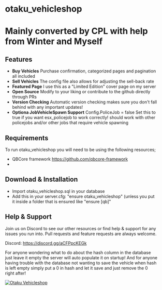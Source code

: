 # otaku_vehicleshop

# Mainly converted by CPL with help from Winter and Myself

## Features

- **Buy Vehicles**
Purchase confirmation, categorized pages and pagination all included
- **Sell Vehicles**
The config file also allows for adjusting the sell-back rate
- **Featured Page**
I use this as a "Limited Edition" cover page on my server
- **Open Source**
Modify to your liking or contribute to the github directly through PRs
- **Version Checking**
Automatic version checking makes sure you don't fall behind with any important updates!
- **Optiona JobVehicleSpawn Support**
Config.PoliceJob = false Set this to true if you want esx_policejob to work correctly! should work with other policejobs and/or other jobs that require vehicle spawning

## Requirements

To run otaku_vehicleshop you will need to be using the following resources;

- QBCore framework https://github.com/qbcore-framework
- 
## Download & Installation

- Import otaku_vehicleshop.sql in your database
- Add this in your server.cfg: "ensure otaku_vehicleshop" (unless you put it inside a folder that is ensured like "ensure [qb]"

## Help & Support

Join us on Discord to see our other resources or find help & support for any issues you run into.
Pull requests and feature requests are always welcome.

Discord: https://discord.gg/aCFPpcKEGk

For anyone wondering what to do about the hash column in the database just leave it empty the server will auto populate it on startup!
And for anyone having trouble with the database not wanting to save the vehicle when hash is left empty simply put a 0 in hash and let it save and just remove the 0 right after!

[![Otaku Vehicleshop](https://i.imgur.com/sUexFGm.png)](https://www.youtube.com/watch?v=o1ak6P9nf98 "Otaku Vehicleshop")
